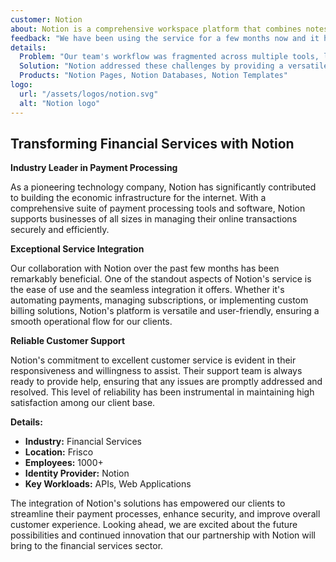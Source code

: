 ```yaml
---
customer: Notion
about: Notion is a comprehensive workspace platform that combines notes, tasks, databases, and wikis to help teams and individuals manage projects and documentation in one place. It's designed to be an all-in-one workspace for note-taking, project and task management, and database handling.
feedback: "We have been using the service for a few months now and it has been great. The biggest advantage is that it is very easy to use and the integration is seamless. The customer service is also very good and they are always available to help."
details:
  Problem: "Our team's workflow was fragmented across multiple tools, leading to inefficiencies and communication gaps. We needed a unified solution that could accommodate various types of content and collaboration in real-time."
  Solution: "Notion addressed these challenges by providing a versatile platform where we could create, share, and manage our work seamlessly. Its flexible structure allowed us to customize our workspaces to fit our exact needs, significantly improving our productivity and collaboration."
  Products: "Notion Pages, Notion Databases, Notion Templates"
logo:
  url: "/assets/logos/notion.svg"
  alt: "Notion logo"
---
```



## Transforming Financial Services with Notion

**Industry Leader in Payment Processing**

As a pioneering technology company, Notion has significantly contributed to building the economic infrastructure for the internet. With a comprehensive suite of payment processing tools and software, Notion supports businesses of all sizes in managing their online transactions securely and efficiently.

**Exceptional Service Integration**

Our collaboration with Notion over the past few months has been remarkably beneficial. One of the standout aspects of Notion's service is the ease of use and the seamless integration it offers. Whether it's automating payments, managing subscriptions, or implementing custom billing solutions, Notion's platform is versatile and user-friendly, ensuring a smooth operational flow for our clients.

**Reliable Customer Support**

Notion's commitment to excellent customer service is evident in their responsiveness and willingness to assist. Their support team is always ready to provide help, ensuring that any issues are promptly addressed and resolved. This level of reliability has been instrumental in maintaining high satisfaction among our client base.

**Details:**

- **Industry:** Financial Services
- **Location:** Frisco
- **Employees:** 1000+
- **Identity Provider:** Notion
- **Key Workloads:** APIs, Web Applications

The integration of Notion's solutions has empowered our clients to streamline their payment processes, enhance security, and improve overall customer experience. Looking ahead, we are excited about the future possibilities and continued innovation that our partnership with Notion will bring to the financial services sector.

